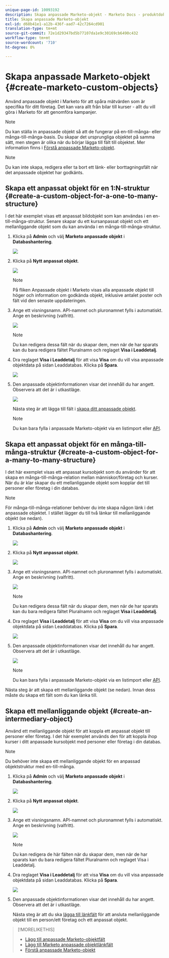 ```yaml
---
unique-page-id: 10093192
description: Skapa anpassade Marketo-objekt - Marketo Docs - produktdokumentation
title: Skapa anpassade Marketo-objekt
exl-id: d68b41e1-a12b-436f-aad7-42c7264cd901
translation-type: tm+mt
source-git-commit: 72e1d29347bd5b77107da1e9c30169cb6490c432
workflow-type: tm+mt
source-wordcount: '710'
ht-degree: 0%

---
```


# Skapa anpassade Marketo-objekt {#create-marketo-custom-objects}

Använd anpassade objekt i Marketo för att spåra mätvärden som är specifika för ditt företag. Det kan vara allt från bilar till kurser - allt du vill göra i Marketo för att genomföra kampanjer.

>[!NOTE]
>
>Du kan ställa in anpassade objekt så att de fungerar på en-till-många- eller många-till-många-basis. Du skapar det ursprungliga objektet på samma sätt, men stegen är olika när du börjar lägga till fält till objektet. Mer information finns i [Förstå anpassade Marketo-objekt](/help/marketo/product-docs/administration/marketo-custom-objects/understanding-marketo-custom-objects.md).

>[!NOTE]
>
>Du kan inte skapa, redigera eller ta bort ett länk- eller borttagningsfält när det anpassade objektet har godkänts.

## Skapa ett anpassat objekt för en 1:N-struktur {#create-a-custom-object-for-a-one-to-many-structure}

I det här exemplet visas ett anpassat bildobjekt som kan användas i en en-till-många-struktur. Senare skapar du ett kursanpassat objekt och ett mellanliggande objekt som du kan använda i en många-till-många-struktur.

1. Klicka på **Admin** och välj **Marketo anpassade objekt** i **Databashantering**.

   ![](assets/image2016-1-18-13-3a12-3a19.png)

1. Klicka på **Nytt anpassat objekt**.

   ![](assets/image2016-5-18-16-3a28-3a4.png)

   >[!NOTE]
   >
   >På fliken Anpassade objekt i Marketo visas alla anpassade objekt till höger och information om godkända objekt, inklusive antalet poster och fält vid den senaste uppdateringen.

1. Ange ett visningsnamn. API-namnet och pluronamnet fylls i automatiskt. Ange en beskrivning (valfritt).

   ![](assets/image2015-9-15-16-3a29-3a17.png)

   >[!NOTE]
   >
   >Du kan redigera dessa fält när du skapar dem, men när de har sparats kan du bara redigera fältet Pluralnamn och reglaget **Visa i Leaddetalj**.

1. Dra reglaget **Visa i Leaddetalj** för att visa **Visa** om du vill visa anpassade objektdata på sidan Leaddatabas. Klicka på **Spara**.

   ![](assets/image2015-9-15-16-3a32-3a2.png)

1. Den anpassade objektinformationen visar det innehåll du har angett. Observera att det är i utkastläge.

   ![](assets/image2015-9-15-16-3a38-3a22.png)

   Nästa steg är att lägga till fält i [skapa ditt anpassade objekt](/help/marketo/product-docs/administration/marketo-custom-objects/add-marketo-custom-object-fields.md).

   >[!NOTE]
   >
   >Du kan bara fylla i anpassade Marketo-objekt via en listimport eller [API](https://developers.marketo.com/documentation/rest/).

## Skapa ett anpassat objekt för en många-till-många-struktur {#create-a-custom-object-for-a-many-to-many-structure}

I det här exemplet visas ett anpassat kursobjekt som du använder för att skapa en många-till-många-relation mellan människor/företag och kurser. När du är klar skapar du ett mellanliggande objekt som kopplar det till personer eller företag i din databas.

>[!NOTE]
>
>För många-till-många-relationer behöver du inte skapa någon länk i det anpassade objektet. I stället lägger du till två länkar till mellanliggande objekt (se nedan).

1. Klicka på **Admin** och välj **Marketo anpassade objekt** i **Databashantering**.

   ![](assets/image2016-1-18-13-3a16-3a25.png)

1. Klicka på **Nytt anpassat objekt**.

   ![](assets/image2016-5-18-16-3a32-3a42.png)

1. Ange ett visningsnamn. API-namnet och pluronamnet fylls i automatiskt. Ange en beskrivning (valfritt).

   ![](assets/image2016-1-14-13-3a38-3a46.png)

   >[!NOTE]
   >
   >Du kan redigera dessa fält när du skapar dem, men när de har sparats kan du bara redigera fältet Pluralnamn och reglaget **Visa i Leaddetalj**.

1. Dra reglaget **Visa i Leaddetalj** för att visa **Visa** om du vill visa anpassade objektdata på sidan Leaddatabas. Klicka på **Spara**.

   ![](assets/image2016-1-14-13-3a42-3a56.png)

1. Den anpassade objektinformationen visar det innehåll du har angett. Observera att det är i utkastläge.

   ![](assets/image2016-1-18-8-3a38-3a58.png)

   >[!NOTE]
   >
   >Du kan bara fylla i anpassade Marketo-objekt via en listimport eller [API](https://developers.marketo.com/documentation/rest/).

Nästa steg är att skapa ett mellanliggande objekt (se nedan). Innan dess måste du skapa ett fält som du kan länka till.

## Skapa ett mellanliggande objekt {#create-an-intermediary-object}

Använd ett mellanliggande objekt för att koppla ett anpassat objekt till personer eller företag. I det här exemplet används den för att koppla ihop kurser i ditt anpassade kursobjekt med personer eller företag i din databas.

>[!NOTE]
>
>Du behöver inte skapa ett mellanliggande objekt för en anpassad objektstruktur med en-till-många.

1. Klicka på **Admin** och välj **Marketo anpassade objekt** i **Databashantering**.

   ![](assets/image2016-1-18-13-3a17-3a40.png)

1. Klicka på **Nytt anpassat objekt**.

   ![](assets/image2016-5-18-16-3a33-3a16.png)

1. Ange ett visningsnamn. API-namnet och pluronamnet fylls i automatiskt. Ange en beskrivning (valfritt).

   ![](assets/image2016-1-14-14-3a10-3a44.png)

   >[!NOTE]
   >
   >Du kan redigera de här fälten när du skapar dem, men när de har sparats kan du bara redigera fältet Pluralnamn och reglaget Visa i Leaddetalj.

1. Dra reglaget **Visa i Leaddetalj** för att visa **Visa** om du vill visa anpassade objektdata på sidan Leaddatabas. Klicka på **Spara**.

   ![](assets/image2016-1-14-14-3a12-3a49.png)

1. Den anpassade objektinformationen visar det innehåll du har angett. Observera att det är i utkastläge.

   Nästa steg är att du ska [lägga till länkfält](/help/marketo/product-docs/administration/marketo-custom-objects/add-marketo-custom-object-link-fields.md) för att ansluta mellanliggande objekt till en person/ett företag och ett anpassat objekt.

>[!MORELIKETHIS]
>
>* [Lägg till anpassade Marketo-objektfält](/help/marketo/product-docs/administration/marketo-custom-objects/add-marketo-custom-object-fields.md)
>* [Lägg till Marketo anpassade objektlänkfält](/help/marketo/product-docs/administration/marketo-custom-objects/add-marketo-custom-object-link-fields.md)
>* [Förstå anpassade Marketo-objekt](/help/marketo/product-docs/administration/marketo-custom-objects/understanding-marketo-custom-objects.md)

